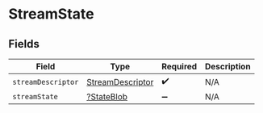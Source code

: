 # StreamState


## Fields

| Field                                                       | Type                                                        | Required                                                    | Description                                                 |
| ----------------------------------------------------------- | ----------------------------------------------------------- | ----------------------------------------------------------- | ----------------------------------------------------------- |
| `streamDescriptor`                                          | [StreamDescriptor](../../models/shared/StreamDescriptor.md) | :heavy_check_mark:                                          | N/A                                                         |
| `streamState`                                               | [?StateBlob](../../models/shared/StateBlob.md)              | :heavy_minus_sign:                                          | N/A                                                         |